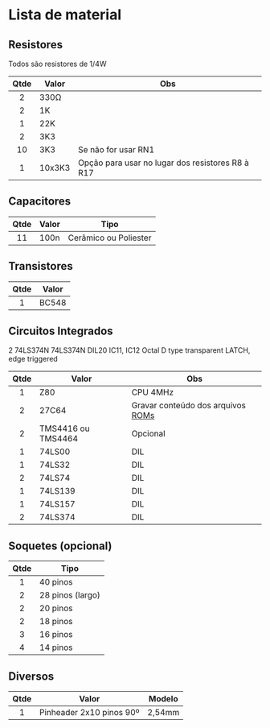 # Lista de material

## Resistores

Todos são resistores de 1/4W

| Qtde | Valor | Obs |
|:----:|-------|-----|
| 2    | 330Ω  | |
| 2    | 1K    | |
| 1    | 22K   | |
| 2    | 3K3   | |
| 10   | 3K3   | Se não for usar RN1 |
| 1    | 10x3K3 | Opção para usar no lugar dos resistores R8 à R17 |

## Capacitores

| Qtde | Valor | Tipo |
|:----:|-------|------|
|  11  | 100n  | Cerâmico ou Poliester |

## Transistores

| Qtde | Valor |
|:----:|-------|
| 1    | BC548 |

## Circuitos Integrados

2   74LS374N      74LS374N        DIL20        IC11, IC12                                     Octal D type transparent LATCH, edge triggered

| Qtde | Valor | Obs |
|:----:|-------|-----|
| 1    | Z80 | CPU 4MHz |
| 2    | 27C64 | Gravar conteúdo dos arquivos [ROMs](../../Common) |
| 2    | TMS4416 ou TMS4464 | Opcional |
| 1    | 74LS00 | DIL |
| 1    | 74LS32 | DIL |
| 2    | 74LS74 | DIL |
| 1    | 74LS139 | DIL |
| 1    | 74LS157 | DIL |
| 2    | 74LS374 | DIL |

## Soquetes (opcional)

| Qtde | Tipo |
|:----:|-------|
| 1    | 40 pinos |
| 2    | 28 pinos (largo) |
| 2    | 20 pinos |
| 2    | 18 pinos |
| 3    | 16 pinos |
| 4    | 14 pinos |

## Diversos

| Qtde | Valor | Modelo |
|:----:|-------|--------|
| 1 | Pinheader 2x10 pinos 90º | 2,54mm |
